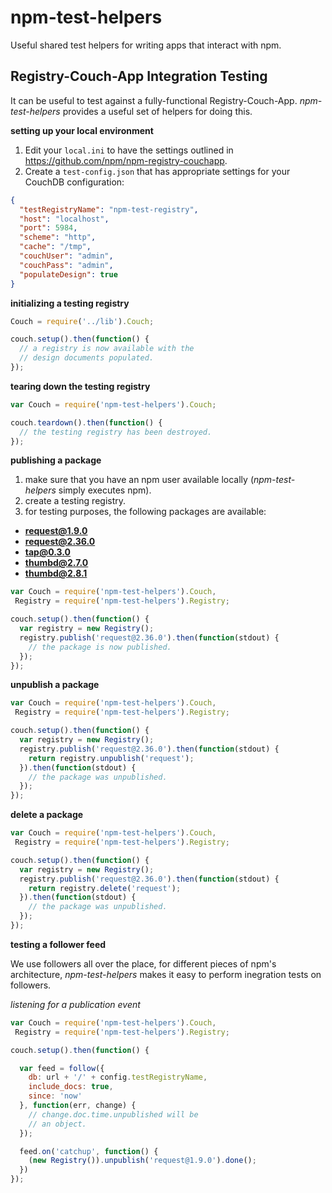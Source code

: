 # npm-test-helpers

Useful shared test helpers for writing apps that interact with npm.

## Registry-Couch-App Integration Testing

It can be useful to test against a fully-functional Registry-Couch-App.
*npm-test-helpers* provides a useful set of helpers for doing this.

**setting up your local environment**

1. Edit your `local.ini` to have the settings outlined in https://github.com/npm/npm-registry-couchapp.
2. Create a `test-config.json` that has appropriate settings for your CouchDB configuration:

```json
{
  "testRegistryName": "npm-test-registry",
  "host": "localhost",
  "port": 5984,
  "scheme": "http",
  "cache": "/tmp",
  "couchUser": "admin",
  "couchPass": "admin",
  "populateDesign": true
}
```

**initializing a testing registry**

```javascript
Couch = require('../lib').Couch;

couch.setup().then(function() {
  // a registry is now available with the
  // design documents populated.
});
```

**tearing down the testing registry**

```javascript
var Couch = require('npm-test-helpers').Couch;

couch.teardown().then(function() {
  // the testing registry has been destroyed.
});
```

**publishing a package**

1. make sure that you have an npm user available locally (*npm-test-helpers* simply executes npm).
2. create a testing registry.
3. for testing purposes, the following packages are available:
  * **request@1.9.0**
  * **request@2.36.0**
  * **tap@0.3.0**
  * **thumbd@2.7.0**
  * **thumbd@2.8.1**

```javascript
var Couch = require('npm-test-helpers').Couch,
 Registry = require('npm-test-helpers').Registry;

couch.setup().then(function() {
  var registry = new Registry();
  registry.publish('request@2.36.0').then(function(stdout) {
    // the package is now published.
  });
});
```

**unpublish a package**

```javascript
var Couch = require('npm-test-helpers').Couch,
 Registry = require('npm-test-helpers').Registry;

couch.setup().then(function() {
  var registry = new Registry();
  registry.publish('request@2.36.0').then(function(stdout) {
    return registry.unpublish('request');
  }).then(function(stdout) {
    // the package was unpublished.
  });
});
```

**delete a package**

```javascript
var Couch = require('npm-test-helpers').Couch,
 Registry = require('npm-test-helpers').Registry;

couch.setup().then(function() {
  var registry = new Registry();
  registry.publish('request@2.36.0').then(function(stdout) {
    return registry.delete('request');
  }).then(function(stdout) {
    // the package was unpublished.
  });
});
```

**testing a follower feed**

We use followers all over the place, for different pieces of npm's architecture,
*npm-test-helpers* makes it easy to perform inegration tests on followers.

*listening for a publication event*

```javascript
var Couch = require('npm-test-helpers').Couch,
 Registry = require('npm-test-helpers').Registry;

couch.setup().then(function() {

  var feed = follow({
    db: url + '/' + config.testRegistryName,
    include_docs: true,
    since: 'now'
  }, function(err, change) {
    // change.doc.time.unpublished will be
    // an object.
  });

  feed.on('catchup', function() {
    (new Registry()).unpublish('request@1.9.0').done();
  })
});
```
